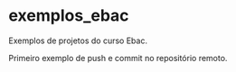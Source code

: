 # exemplos_ebac
Exemplos de projetos do curso Ebac.

Primeiro exemplo de push e commit no repositório remoto.

